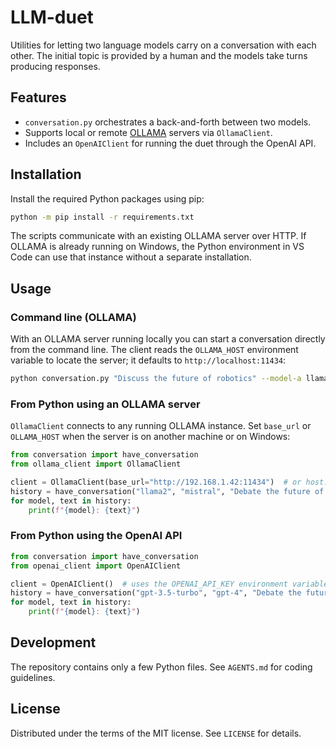 # LLM-duet

Utilities for letting two language models carry on a conversation with each
other. The initial topic is provided by a human and the models take turns
producing responses.

## Features

- `conversation.py` orchestrates a back-and-forth between two models.
- Supports local or remote [OLLAMA](https://ollama.ai) servers via `OllamaClient`.
- Includes an `OpenAIClient` for running the duet through the OpenAI API.

## Installation

Install the required Python packages using pip:

```bash
python -m pip install -r requirements.txt
```

The scripts communicate with an existing OLLAMA server over HTTP. If OLLAMA is already
running on Windows, the Python environment in VS Code can use that instance without a
separate installation.

## Usage

### Command line (OLLAMA)

With an OLLAMA server running locally you can start a conversation directly
from the command line. The client reads the ``OLLAMA_HOST`` environment
variable to locate the server; it defaults to ``http://localhost:11434``:

```bash
python conversation.py "Discuss the future of robotics" --model-a llama2 --model-b mistral --turns 4
```

### From Python using an OLLAMA server

`OllamaClient` connects to any running OLLAMA instance. Set `base_url` or
``OLLAMA_HOST`` when the server is on another machine or on Windows:

```python
from conversation import have_conversation
from ollama_client import OllamaClient

client = OllamaClient(base_url="http://192.168.1.42:11434")  # or host.docker.internal on Windows
history = have_conversation("llama2", "mistral", "Debate the future of AI", client=client)
for model, text in history:
    print(f"{model}: {text}")
```

### From Python using the OpenAI API

```python
from conversation import have_conversation
from openai_client import OpenAIClient

client = OpenAIClient()  # uses the OPENAI_API_KEY environment variable
history = have_conversation("gpt-3.5-turbo", "gpt-4", "Debate the future of AI", client=client)
for model, text in history:
    print(f"{model}: {text}")
```

## Development

The repository contains only a few Python files. See `AGENTS.md` for coding
guidelines.

## License

Distributed under the terms of the MIT license. See `LICENSE` for details.
